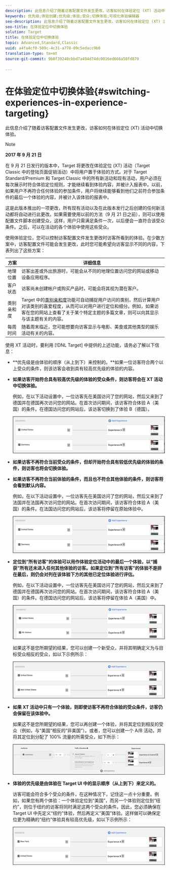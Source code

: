 ```yaml
---
description: 此信息介绍了随着访客配置文件发生更改，访客如何在体验定位 (XT) 活动中切换体验。
keywords: 优先级;体验创建;优先级;体验;受众;切换体验;可视化体验编辑器
seo-description: 此信息介绍了随着访客配置文件发生更改，访客如何在体验定位 (XT) 活动中切换体验。
seo-title: 在体验定位中切换体验
solution: Target
title: 在体验定位中切换体验
topic: Advanced,Standard,Classic
uuid: a4fa4cf0-509c-4c31-a778-09c5edacc9b0
translation-type: tm+mt
source-git-commit: 9b8f39240cbbd7a494d74dc0016ed666a58fd870

---
```



# 在体验定位中切换体验{#switching-experiences-in-experience-targeting}

此信息介绍了随着访客配置文件发生更改，访客如何在体验定位 (XT) 活动中切换体验。

>[!NOTE]
>
>**2017 年 9 月 21 日**
>
>在 9 月 21 日发行的版本中，Target 将更改在体验定位 (XT) 活动（Target Classic 中的登陆页面促销活动）中将用户置于体验的方式。对于 Target Standard/Premium 和 Target Classic 中的所有新活动和现有活动，用户必须在每次展示时符合体验定位规则，才能继续看到体验内容，并被计入报表中。以前，如果用户不再符合任何体验的参加条件，用户将继续能够看到他们之前符合参加条件的最后一个体验的内容，并被计入该体验的报表中。
>
>这是此版本推出的一项更改，所有现有活动以及在此版本发行之后创建的任何新活动都将自动进行此更改。如果需要使用以前的方法（9 月 21 日之前），则可以使用配置文件脚本创建受众，这样，用户只需满足条件一次，以后便会一直符合该受众条件。之后，可以在活动的各个体验中使用这些受众。

使用体验定位，您可以控制访客配置文件发生更改时访客所看到的体验。在少数方案中，访客配置文件可能会发生更改，此时您可能希望向访客显示不同的内容，下表列出了这些方案：

| 方案 | 详细信息 |
|--- |--- |
| 地理位置 | 访客出差或外出旅游时，可能会从不同的地理位置访问您的网站或移动设备应用程序。 |
| 客户状态 | 访客尚未创建帐户或购买产品时，可能会将其视为潜在客户。 |
| 类别亲和度 | Target 中的[类别亲和度](/help/c-target/c-visitor-profile/category-affinity.md)功能可自动捕捉用户访问的类别，然后计算用户对该类别的喜爱程度，从而可以对用户进行定位和细分。例如，如果访客在您的网站上查看了关于某个特定主题的多篇文章，则可以向其显示与该主题有关的内容。 |
| 每周时间 | 随着周末临近，您可能想要向访客显示与电影、美食或其他类型的娱乐活动有关的内容。 |

使用 XT 活动时，要利用 [!DNL Target] 中提供的上述功能，请务必了解以下信息：

* **优先级是由体验的顺序（从上到下）来控制的。**如果一位访客符合两个以上受众的条件，则该访客会收到具有较高优先级的体验的内容。
* **如果访客开始符合具有较高优先级的体验的受众条件，则访客将会在 XT 活动中切换体验。**

   例如，在以下活动设置中，一位访客先在美国访问了您的网站，然后又来到了德国并在德国再次访问您的网站。在首次访问期间，该访客符合体验 A（美国）的条件。在德国访问您的网站后，该访客切换到了体验 B（德国）。

   ![](assets/xt_priority_us_germany.png)

* **如果访客不再符合当前受众的条件，但却开始符合具有较低优先级的体验的条件，则访客也将会切换体验。**
* **如果访客不再符合当前体验的条件，而且也不符合其他体验的条件，则访客将会看到默认内容。**

   例如，在以下活动设置中，一位访客先在美国访问了您的网站，然后又来到了法国并在法国再次访问您的网站。在首次访问期间，该访客符合体验 A（美国）的条件。在法国访问您的网站后，该访客将停留在原始体验中。

   ![](assets/xt_priority_us_germany.png)

* **定位到“所有访客”的体验可以用作体验定位活动中的最后一个体验，以“捕获”所有还未进入任何其他体验的访客。如果定位到“所有访客”的体验不是排在最后，则仍会对列在该体验下方的其他已定位体验进行评估。**

   例如，在以下活动设置中，一位访客先在美国访问了您的网站，然后又来到了德国并在德国再次访问您的网站。在首次访问期间，该访客符合体验 A（美国）的条件。在德国访问您的网站后，该访客将停留在体验 A（美国）中。

   ![](assets/xt_priority_us_all_visitors.png)

   如果这不是您所期望的结果，您可以创建一个新受众，并将其明确定义为与目标受众相反的受众，如以下示例所示：

   ![](assets/xt_priority_us_not_us.png)

* **如果 XT 活动中只有一个体验，则即使访客不再符合体验的受众条件，访客仍会保留在该体验中。**

   如果这不是您所期望的结果，您可以再创建一个体验，并将其定位到相反的受众（例如，与“美国”相反的“非美国”）。或者，您可以创建一个 A/B 活动，并将其定位到分配了 100% 流量的所需受众，如下所示：

   ![](assets/xt_priority_one_experience.png)

* **体验的优先级是由体验在 Target UI 中的显示顺序（从上到下）来定义的。**

   访客可能会符合多个受众的条件，在这种情况下，记住这一点十分重要。例如，如果您有两个体验：一个体验定位到“美国”，而另一个体验则定位到“纽约”，则位于纽约的访客将同时满足这两个受众的条件。因此，您必须确保在 Target UI 中先定义“纽约”体验，然后再定义“美国”体验。这样做可以确保定位更为精确的“纽约”体验具有较高优先级，如以下示例所示：

   ![](assets/xt_priority_ny_us.png)

